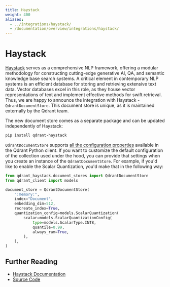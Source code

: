 ```yaml
---
title: Haystack
weight: 400
aliases:
  - ../integrations/haystack/
  - /documentation/overview/integrations/haystack/
---
```


# Haystack

[Haystack](https://haystack.deepset.ai/) serves as a comprehensive NLP framework, offering a modular methodology for constructing 
cutting-edge generative AI, QA, and semantic knowledge base search systems. A critical element in contemporary NLP systems is an 
efficient database for storing and retrieving extensive text data. Vector databases excel in this role, as they house vector 
representations of text and implement effective methods for swift retrieval. Thus, we are happy to announce the integration 
with Haystack - `QdrantDocumentStore`. This document store is unique, as it is maintained externally by the Qdrant team.

The new document store comes as a separate package and can be updated independently of Haystack:

```bash
pip install qdrant-haystack
```

`QdrantDocumentStore` supports [all the configuration properties](/documentation/collections/#create-collection) available in 
the Qdrant Python client. If you want to customize the default configuration of the collection used under the hood, you can
provide that settings when you create an instance of the `QdrantDocumentStore`. For example, if you'd like to enable the
Scalar Quantization, you'd make that in the following way:

```python
from qdrant_haystack.document_stores import QdrantDocumentStore
from qdrant_client import models

document_store = QdrantDocumentStore(
    ":memory:",
    index="Document",
    embedding_dim=512,
    recreate_index=True,
    quantization_config=models.ScalarQuantization(
        scalar=models.ScalarQuantizationConfig(
            type=models.ScalarType.INT8,
            quantile=0.99,
            always_ram=True,
        ),
    ),
)
```

## Further Reading

- [Haystack Documentation](https://haystack.deepset.ai/integrations/qdrant-document-store)
- [Source Code](https://github.com/deepset-ai/haystack-core-integrations/tree/main/integrations/qdrant)